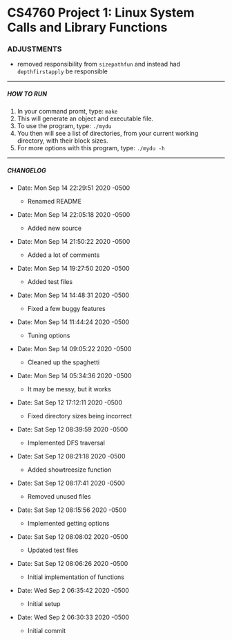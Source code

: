 # CS4760 Project 1: Linux System Calls and Library Functions

### ADJUSTMENTS
- removed responsibility from `sizepathfun` and instead had `depthfirstapply` be responsible
--------------------------------------------------------------------------------
##### HOW TO RUN
1. In your command promt, type: `make`
2. This will generate an object and executable file.
3. To use the program, type: `./mydu`
4. You then will see a list of directories, from your current working directory, with their block sizes.
5. For more options with this program, type: `./mydu -h`
--------------------------------------------------------------------------------
##### CHANGELOG
- Date: Mon Sep 14 22:29:51 2020 -0500
  - Renamed README

- Date: Mon Sep 14 22:05:18 2020 -0500
  - Added new source

- Date: Mon Sep 14 21:50:22 2020 -0500
  - Added a lot of comments

- Date: Mon Sep 14 19:27:50 2020 -0500
  - Added test files

- Date: Mon Sep 14 14:48:31 2020 -0500
  - Fixed a few buggy features

- Date: Mon Sep 14 11:44:24 2020 -0500
  - Tuning options

- Date: Mon Sep 14 09:05:22 2020 -0500
  - Cleaned up the spaghetti

- Date: Mon Sep 14 05:34:36 2020 -0500
  - It may be messy, but it works

- Date: Sat Sep 12 17:12:11 2020 -0500
  - Fixed directory sizes being incorrect

- Date: Sat Sep 12 08:39:59 2020 -0500
  - Implemented DFS traversal

- Date: Sat Sep 12 08:21:18 2020 -0500
  - Added showtreesize function

- Date: Sat Sep 12 08:17:41 2020 -0500
  - Removed unused files

- Date: Sat Sep 12 08:15:56 2020 -0500
  - Implemented getting options

- Date: Sat Sep 12 08:08:02 2020 -0500
  - Updated test files

- Date: Sat Sep 12 08:06:26 2020 -0500
  - Initial implementation of functions

- Date: Wed Sep 2 06:35:42 2020 -0500
  - Initial setup

- Date: Wed Sep 2 06:30:33 2020 -0500
  - Initial commit
